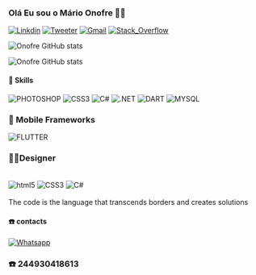 ### Olá Eu sou o Mário Onofre 👋🏿


[![Linkdin](https://img.shields.io/badge/LinkedIn-0077B5?style=for-the-badge&logo=linkedin&logoColor=white)](https://www.linkedin.com/in/marioonofre01/)
[![Tweeter](https://img.shields.io/badge/Twitter-1DA1F2?style=for-the-badge&logo=twitter&logoColor=white)](https://www.linkedin.com/in/marioonofre01/)
[![Gmail](https://img.shields.io/badge/Gmail-D14836?style=for-the-badge&logo=gmail&logoColor=white)](marioonofre2022@gmail.com)
[![Stack_Overflow](https://img.shields.io/badge/Stack_Overflow-FE7A16?style=for-the-badge&logo=stack-overflow&logoColor=white)]()



![Onofre GitHub stats](https://github-readme-stats.vercel.app/api?username=onofre2022&show_icons=true&theme=dracula)

![Onofre GitHub stats](https://github-readme-stats.vercel.app/api/top-langs/?username=onofre2022&theme=blue-green)



#### 🚀 Skills
<div style="display: inline_block"> 
<img align="center" alt="PHOTOSHOP" src="https://img.shields.io/badge/HTML5-E34F26?style=for-the-badge&logo=html5&logoColor=white"/>
<img align="center" alt="CSS3" src="https://img.shields.io/badge/CSS3-1572B6?style=for-the-badge&logo=css3&logoColor=white"/>
<img align="center" alt="C#" src="https://img.shields.io/badge/C%23-239120?style=for-the-badge&logo=c-sharp&logoColor=white"/>
<img align="center" alt=".NET" src="https://img.shields.io/badge/.NET-5C2D91?style=for-the-badge&logo=.net&logoColor=white"/>
<img align="center" alt="DART" src="https://img.shields.io/badge/Dart-0175C2?style=for-the-badge&logo=dart&logoColor=white"/>

<img align="center" alt="MYSQL" src="https://img.shields.io/badge/MySQL-00000F?style=for-the-badge&logo=mysql&logoColor=white"/>
 </div>

### 📱 Mobile Frameworks
<img align="center" alt="FLUTTER" src="https://img.shields.io/badge/Flutter-02569B?style=for-the-badge&logo=flutter&logoColor=white"/>

</br>

### 🎨🎨Designer

<div style="display: inline_block"> </br>
<img align="center" alt="html5" src="https://aleen42.github.io/badges/src/photoshop.svg"/>
<img align="center" alt="CSS3" src="https://aleen42.github.io/badges/src/premiere.svg"/>
<img align="center" alt="C#" src="https://aleen42.github.io/badges/src/illustrator.svg"/>

</div>

 </br>
The code is the language that transcends borders and creates solutions

#### ☎️ contacts
[![Whatsapp](https://img.shields.io/badge/WhatsApp-25D366?style=for-the-badge&logo=whatsapp&logoColor=white)](https://wa.me/244930418613)

### ☎️ 244930418613
